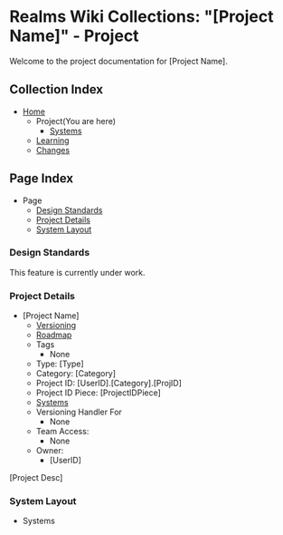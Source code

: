 [Page]:https://github.com/Ancient-Majik-Tech/Learn.Tutorial.Collections/blob/main/Project/Extends/ProjectUpdateInWorks.md

[Page Home]:https://github.com/Ancient-Majik-Tech/Learn.Tutorial.Collections/blob/main/Project/Extends/ProjectUpdateInWorks.md
[Page Learn Home]:https://github.com/Ancient-Majik-Tech/Learn.Tutorial.Collections/blob/main/Project/Extends/ProjectUpdateInWorks.md
[Page Changes Home]:https://github.com/Ancient-Majik-Tech/Learn.Tutorial.Collections/blob/main/Project/Extends/ProjectUpdateInWorks.md
[Page Roadmap Home]:https://github.com/Ancient-Majik-Tech/Learn.Tutorial.Collections/blob/main/Project/Extends/ProjectUpdateInWorks.md

[Sec Standards]:[Page]#design-standards
[Sec Details]:[Page]#project-details
[Sec Layout]:[Page]#system-layout

# Realms Wiki Collections: "[Project Name]" - Project

Welcome to the project documentation for [Project Name].


## Collection Index

- [Home][Page Home] 
	- Project(You are here)
		- [Systems][Sec Layout]
	- [Learning][Page Learn Home]
	- [Changes][Page Changes Home]

## Page Index

- Page
	- [Design Standards][Sec Standards]
	- [Project Details][Sec Details]
	- [System Layout][Sec Layout]

### Design Standards

This feature is currently under work.

### Project Details

- [Project Name]
	- [Versioning][Page Changes Home]
	- [Roadmap][Page Roadmap Home]
	- Tags
		- None
	- Type: [Type]
	- Category: [Category]
	- Project ID: [UserID].[Category].[ProjID]
	- Project ID Piece: [ProjectIDPiece]
	- [Systems][Sec Layout]
	- Versioning Handler For
		- None
	- Team Access:
		- None
	- Owner:
		- [UserID]

[Project Desc]

### System Layout

- Systems